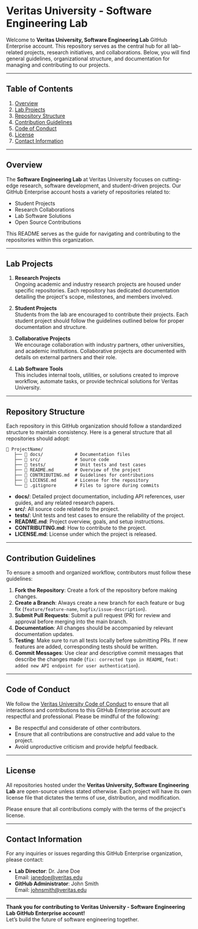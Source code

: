 # Veritas University - Software Engineering Lab

Welcome to **Veritas University, Software Engineering Lab** GitHub Enterprise account. This repository serves as the central hub for all lab-related projects, research initiatives, and collaborations. Below, you will find general guidelines, organizational structure, and documentation for managing and contributing to our projects.

---

## Table of Contents

1. [Overview](#overview)
2. [Lab Projects](#lab-projects)
3. [Repository Structure](#repository-structure)
4. [Contribution Guidelines](#contribution-guidelines)
5. [Code of Conduct](#code-of-conduct)
6. [License](#license)
7. [Contact Information](#contact-information)

---

## Overview

The **Software Engineering Lab** at Veritas University focuses on cutting-edge research, software development, and student-driven projects. Our GitHub Enterprise account hosts a variety of repositories related to:

- Student Projects
- Research Collaborations
- Lab Software Solutions
- Open Source Contributions

This README serves as the guide for navigating and contributing to the repositories within this organization.

---

## Lab Projects

1. **Research Projects**  
   Ongoing academic and industry research projects are housed under specific repositories. Each repository has dedicated documentation detailing the project's scope, milestones, and members involved.
   
2. **Student Projects**  
   Students from the lab are encouraged to contribute their projects. Each student project should follow the guidelines outlined below for proper documentation and structure.

3. **Collaborative Projects**  
   We encourage collaboration with industry partners, other universities, and academic institutions. Collaborative projects are documented with details on external partners and their role.

4. **Lab Software Tools**  
   This includes internal tools, utilities, or solutions created to improve workflow, automate tasks, or provide technical solutions for Veritas University.

---

## Repository Structure

Each repository in this GitHub organization should follow a standardized structure to maintain consistency. Here is a general structure that all repositories should adopt:

```
📁 ProjectName/
   ├── 📁 docs/            # Documentation files
   ├── 📁 src/             # Source code
   ├── 📁 tests/           # Unit tests and test cases
   ├── 📄 README.md        # Overview of the project
   ├── 📄 CONTRIBUTING.md  # Guidelines for contributions
   ├── 📄 LICENSE.md       # License for the repository
   └── 📄 .gitignore       # Files to ignore during commits
```

- **docs/**: Detailed project documentation, including API references, user guides, and any related research papers.
- **src/**: All source code related to the project.
- **tests/**: Unit tests and test cases to ensure the reliability of the project.
- **README.md**: Project overview, goals, and setup instructions.
- **CONTRIBUTING.md**: How to contribute to the project.
- **LICENSE.md**: License under which the project is released.

---

## Contribution Guidelines

To ensure a smooth and organized workflow, contributors must follow these guidelines:

1. **Fork the Repository**: Create a fork of the repository before making changes.
2. **Create a Branch**: Always create a new branch for each feature or bug fix (`feature/feature-name`, `bugfix/issue-description`).
3. **Submit Pull Requests**: Submit a pull request (PR) for review and approval before merging into the main branch.
4. **Documentation**: All changes should be accompanied by relevant documentation updates.
5. **Testing**: Make sure to run all tests locally before submitting PRs. If new features are added, corresponding tests should be written.
6. **Commit Messages**: Use clear and descriptive commit messages that describe the changes made (`fix: corrected typo in README`, `feat: added new API endpoint for user authentication`).

---

## Code of Conduct

We follow the [Veritas University Code of Conduct](https://veritas.edu/codeofconduct) to ensure that all interactions and contributions to this GitHub Enterprise account are respectful and professional. Please be mindful of the following:

- Be respectful and considerate of other contributors.
- Ensure that all contributions are constructive and add value to the project.
- Avoid unproductive criticism and provide helpful feedback.

---

## License

All repositories hosted under the **Veritas University, Software Engineering Lab** are open-source unless stated otherwise. Each project will have its own license file that dictates the terms of use, distribution, and modification.

Please ensure that all contributions comply with the terms of the project's license.

---

## Contact Information

For any inquiries or issues regarding this GitHub Enterprise organization, please contact:

- **Lab Director**: Dr. Jane Doe  
  Email: janedoe@veritas.edu
- **GitHub Administrator**: John Smith  
  Email: johnsmith@veritas.edu

---

**Thank you for contributing to Veritas University - Software Engineering Lab GitHub Enterprise account!**  
Let’s build the future of software engineering together.
